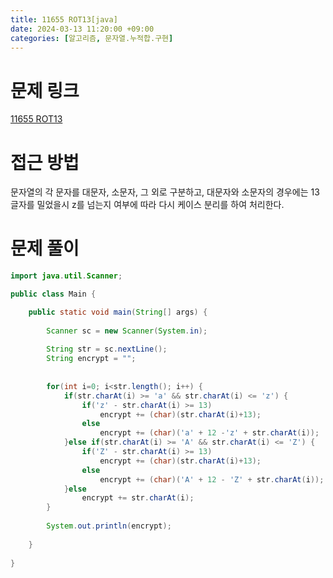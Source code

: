```yaml
---
title: 11655 ROT13[java]
date: 2024-03-13 11:20:00 +09:00
categories: [알고리즘, 문자열.누적합.구현]
---
```

# 문제 링크
[11655 ROT13](https://www.acmicpc.net/problem/11655)

# 접근 방법
문자열의 각 문자를 대문자, 소문자, 그 외로 구분하고, 대문자와 소문자의 경우에는 13글자를 밀었을시 z를 넘는지 여부에 따라 다시 케이스 분리를 하여 처리한다.
# 문제 풀이
```java
import java.util.Scanner;

public class Main {

	public static void main(String[] args) {
		
		Scanner sc = new Scanner(System.in);
		
		String str = sc.nextLine();
		String encrypt = "";
		
		
		for(int i=0; i<str.length(); i++) {
			if(str.charAt(i) >= 'a' && str.charAt(i) <= 'z') {
				if('z' - str.charAt(i) >= 13)
					encrypt += (char)(str.charAt(i)+13);
				else
					encrypt += (char)('a' + 12 -'z' + str.charAt(i)); 
			}else if(str.charAt(i) >= 'A' && str.charAt(i) <= 'Z') {
				if('Z' - str.charAt(i) >= 13)
					encrypt += (char)(str.charAt(i)+13);
				else
					encrypt += (char)('A' + 12 - 'Z' + str.charAt(i)); 
			}else
				encrypt += str.charAt(i);
		}
		
		System.out.println(encrypt);
		
	}
	
}

```